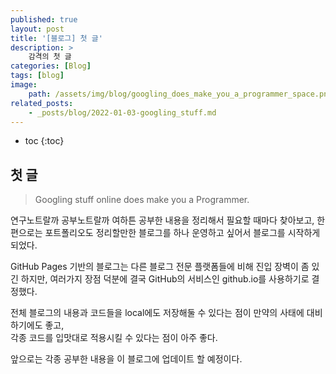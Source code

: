 ```yaml
---
published: true
layout: post
title: '[블로그] 첫 글'
description: >
    감격의 첫 글
categories: [Blog]
tags: [blog]
image:
    path: /assets/img/blog/googling_does_make_you_a_programmer_space.png
related_posts:
    - _posts/blog/2022-01-03-googling_stuff.md
---
```

* toc
{:toc}

## 첫 글

> Googling stuff online does make you a Programmer.

연구노트랄까 공부노트랄까 여하튼 공부한 내용을 정리해서 필요할 때마다 찾아보고, 한편으로는 포트폴리오도 정리할만한 블로그를 하나 운영하고 싶어서 블로그를 시작하게 되었다.

GitHub Pages 기반의 블로그는 다른 블로그 전문 플랫폼들에 비해 진입 장벽이 좀 있긴 하지만, 여러가지 장점 덕분에 결국 GitHub의 서비스인 github.io를 사용하기로 결정했다.

전체 블로그의 내용과 코드들을 local에도 저장해둘 수 있다는 점이 만약의 사태에 대비하기에도 좋고,  
각종 코드를 입맛대로 적용시킬 수 있다는 점이 아주 좋다.

앞으로는 각종 공부한 내용을 이 블로그에 업데이트 할 예정이다.
